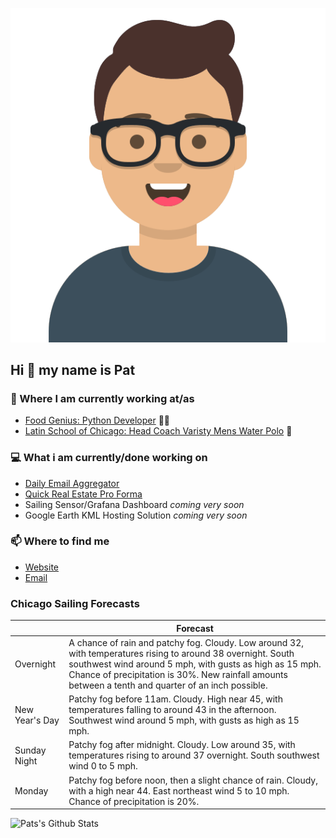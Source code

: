[![Social banner for p-j-falconer](https://raw.githubusercontent.com/P-J-FALCONER/P-J-FALCONER/master/assets/avataaars.svg)](https://patfalconer.com/)
## Hi :wave: my name is Pat

### 💼 Where I am currently working at/as
- [Food Genius: Python Developer](https://getfoodgenius.com/) 🍔🐍
- [Latin School of Chicago: Head Coach Varisty Mens Water Polo](https://www.latinschool.org/) 🤽


### 💻 What i am currently/done working on
 - [Daily Email Aggregator](https://github.com/P-J-FALCONER/dott_daily_mail)
 - [Quick Real Estate Pro Forma](https://github.com/P-J-FALCONER/henry)
 - Sailing Sensor/Grafana Dashboard *coming very soon*
 - Google Earth KML Hosting Solution *coming very soon*

### 📫 Where to find me
 - [Website](https://patfalconer.com/)
 - [Email](mailto:patrick.j.falconer@gmail.com)


### Chicago Sailing Forecasts
|   | Forecast  |
|---|---|
| Overnight | A chance of rain and patchy fog. Cloudy. Low around 32, with temperatures rising to around 38 overnight. South southwest wind around 5 mph, with gusts as high as 15 mph. Chance of precipitation is 30%. New rainfall amounts between a tenth and quarter of an inch possible. |
| New Year&#39;s Day | Patchy fog before 11am. Cloudy. High near 45, with temperatures falling to around 43 in the afternoon. Southwest wind around 5 mph, with gusts as high as 15 mph. |
| Sunday Night | Patchy fog after midnight. Cloudy. Low around 35, with temperatures rising to around 37 overnight. South southwest wind 0 to 5 mph. |
| Monday | Patchy fog before noon, then a slight chance of rain. Cloudy, with a high near 44. East northeast wind 5 to 10 mph. Chance of precipitation is 20%. |

![Pats's Github Stats](https://github-readme-stats.vercel.app/api?username=p-j-falconer&show_icons=true&theme=radical)
